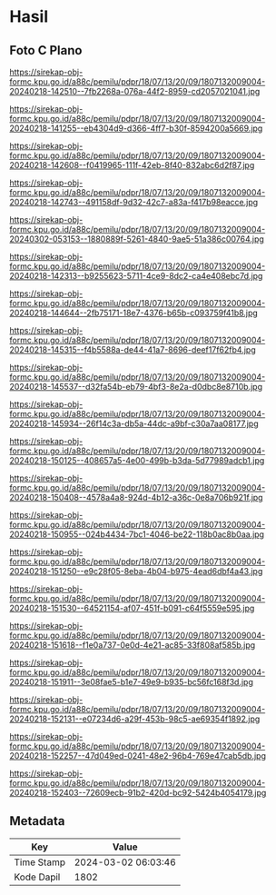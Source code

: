 # Hasil

## Foto C Plano

https://sirekap-obj-formc.kpu.go.id/a88c/pemilu/pdpr/18/07/13/20/09/1807132009004-20240218-142510--7fb2268a-076a-44f2-8959-cd2057021041.jpg

https://sirekap-obj-formc.kpu.go.id/a88c/pemilu/pdpr/18/07/13/20/09/1807132009004-20240218-141255--eb4304d9-d366-4ff7-b30f-8594200a5669.jpg

https://sirekap-obj-formc.kpu.go.id/a88c/pemilu/pdpr/18/07/13/20/09/1807132009004-20240218-142608--f0419965-111f-42eb-8f40-832abc6d2f87.jpg

https://sirekap-obj-formc.kpu.go.id/a88c/pemilu/pdpr/18/07/13/20/09/1807132009004-20240218-142743--491158df-9d32-42c7-a83a-f417b98eacce.jpg

https://sirekap-obj-formc.kpu.go.id/a88c/pemilu/pdpr/18/07/13/20/09/1807132009004-20240302-053153--1880889f-5261-4840-9ae5-51a386c00764.jpg

https://sirekap-obj-formc.kpu.go.id/a88c/pemilu/pdpr/18/07/13/20/09/1807132009004-20240218-142313--b9255623-5711-4ce9-8dc2-ca4e408ebc7d.jpg

https://sirekap-obj-formc.kpu.go.id/a88c/pemilu/pdpr/18/07/13/20/09/1807132009004-20240218-144644--2fb75171-18e7-4376-b65b-c093759f41b8.jpg

https://sirekap-obj-formc.kpu.go.id/a88c/pemilu/pdpr/18/07/13/20/09/1807132009004-20240218-145315--f4b5588a-de44-41a7-8696-deef17f62fb4.jpg

https://sirekap-obj-formc.kpu.go.id/a88c/pemilu/pdpr/18/07/13/20/09/1807132009004-20240218-145537--d32fa54b-eb79-4bf3-8e2a-d0dbc8e8710b.jpg

https://sirekap-obj-formc.kpu.go.id/a88c/pemilu/pdpr/18/07/13/20/09/1807132009004-20240218-145934--26f14c3a-db5a-44dc-a9bf-c30a7aa08177.jpg

https://sirekap-obj-formc.kpu.go.id/a88c/pemilu/pdpr/18/07/13/20/09/1807132009004-20240218-150125--408657a5-4e00-499b-b3da-5d77989adcb1.jpg

https://sirekap-obj-formc.kpu.go.id/a88c/pemilu/pdpr/18/07/13/20/09/1807132009004-20240218-150408--4578a4a8-924d-4b12-a36c-0e8a706b921f.jpg

https://sirekap-obj-formc.kpu.go.id/a88c/pemilu/pdpr/18/07/13/20/09/1807132009004-20240218-150955--024b4434-7bc1-4046-be22-118b0ac8b0aa.jpg

https://sirekap-obj-formc.kpu.go.id/a88c/pemilu/pdpr/18/07/13/20/09/1807132009004-20240218-151250--e9c28f05-8eba-4b04-b975-4ead6dbf4a43.jpg

https://sirekap-obj-formc.kpu.go.id/a88c/pemilu/pdpr/18/07/13/20/09/1807132009004-20240218-151530--64521154-af07-451f-b091-c64f5559e595.jpg

https://sirekap-obj-formc.kpu.go.id/a88c/pemilu/pdpr/18/07/13/20/09/1807132009004-20240218-151618--f1e0a737-0e0d-4e21-ac85-33f808af585b.jpg

https://sirekap-obj-formc.kpu.go.id/a88c/pemilu/pdpr/18/07/13/20/09/1807132009004-20240218-151911--3e08fae5-b1e7-49e9-b935-bc56fc168f3d.jpg

https://sirekap-obj-formc.kpu.go.id/a88c/pemilu/pdpr/18/07/13/20/09/1807132009004-20240218-152131--e07234d6-a29f-453b-98c5-ae69354f1892.jpg

https://sirekap-obj-formc.kpu.go.id/a88c/pemilu/pdpr/18/07/13/20/09/1807132009004-20240218-152257--47d049ed-0241-48e2-96b4-769e47cab5db.jpg

https://sirekap-obj-formc.kpu.go.id/a88c/pemilu/pdpr/18/07/13/20/09/1807132009004-20240218-152403--72609ecb-91b2-420d-bc92-5424b4054179.jpg


## Metadata

| Key        | Value               |
| ---------- | ------------------- |
| Time Stamp | 2024-03-02 06:03:46 |
| Kode Dapil | 1802                |



